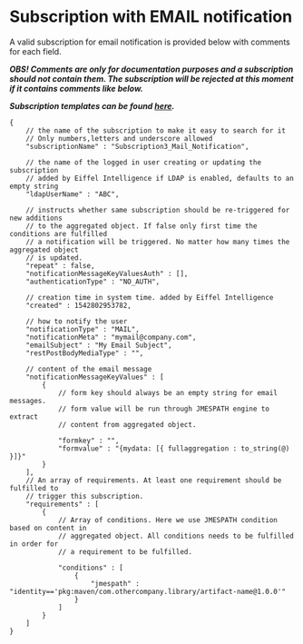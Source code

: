 # Subscription with EMAIL notification

A valid subscription for email notification is provided below with comments for
each field.

_**OBS! Comments are only for documentation purposes and a subscription should
not contain them. The subscription will be rejected at this moment if it
contains comments like below.**_

_**Subscription templates can be found [here](https://github.com/Ericsson/eiffel-intelligence/tree/master/src/main/resources/templates).**_

    {
        // the name of the subscription to make it easy to search for it
        // Only numbers,letters and underscore allowed
        "subscriptionName" : "Subscription3_Mail_Notification",

        // the name of the logged in user creating or updating the subscription
        // added by Eiffel Intelligence if LDAP is enabled, defaults to an empty string
        "ldapUserName" : "ABC",

        // instructs whether same subscription should be re-triggered for new additions
        // to the aggregated object. If false only first time the conditions are fulfilled
        // a notification will be triggered. No matter how many times the aggregated object
        // is updated.
        "repeat" : false,
        "notificationMessageKeyValuesAuth" : [],
        "authenticationType" : "NO_AUTH",

        // creation time in system time. added by Eiffel Intelligence
        "created" : 1542802953782,

        // how to notify the user
        "notificationType" : "MAIL",
        "notificationMeta" : "mymail@company.com",
        "emailSubject" : "My Email Subject",
        "restPostBodyMediaType" : "",

        // content of the email message
        "notificationMessageKeyValues" : [
            {
                // form key should always be an empty string for email messages.
                // form value will be run through JMESPATH engine to extract
                // content from aggregated object.

                "formkey" : "",
                "formvalue" : "{mydata: [{ fullaggregation : to_string(@) }]}"
            }
        ],
        // An array of requirements. At least one requirement should be fulfilled to
        // trigger this subscription.
        "requirements" : [
            {
                // Array of conditions. Here we use JMESPATH condition based on content in
                // aggregated object. All conditions needs to be fulfilled in order for
                // a requirement to be fulfilled.

                "conditions" : [
                    {
                        "jmespath" : "identity=='pkg:maven/com.othercompany.library/artifact-name@1.0.0'"
                    }
                ]
            }
        ]
    }

